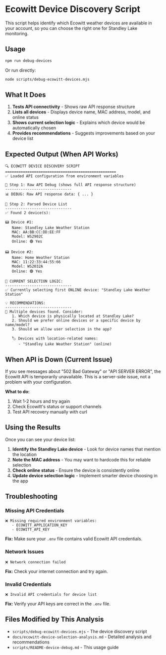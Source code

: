 # Ecowitt Device Discovery Script

This script helps identify which Ecowitt weather devices are available in your account, so you can choose the right one for Standley Lake monitoring.

## Usage

```bash
npm run debug-devices
```

Or run directly:
```bash
node scripts/debug-ecowitt-devices.mjs
```

## What It Does

1. **Tests API connectivity** - Shows raw API response structure
2. **Lists all devices** - Displays device name, MAC address, model, and online status  
3. **Shows current selection logic** - Explains which device would be automatically chosen
4. **Provides recommendations** - Suggests improvements based on your device list

## Expected Output (When API Works)

```
🔍 ECOWITT DEVICE DISCOVERY SCRIPT
==================================================
✅ Loaded API configuration from environment variables

📡 Step 1: Raw API Debug (shows full API response structure)
------------------------------
📊 DEBUG: Raw API response data: { ... }

📱 Step 2: Parsed Device List
------------------------------
✅ Found 2 device(s):

📟 Device #1:
   Name: Standley Lake Weather Station
   MAC: AA:BB:CC:DD:EE:FF
   Model: WS2902C
   Online: 🟢 Yes

📟 Device #2:
   Name: Home Weather Station
   MAC: 11:22:33:44:55:66
   Model: WS2032A
   Online: 🟢 Yes

🎯 CURRENT SELECTION LOGIC:
------------------------------
✅ Currently selecting first ONLINE device: "Standley Lake Weather Station"

💡 RECOMMENDATIONS:
------------------------------
🤔 Multiple devices found. Consider:
   1. Which device is physically located at Standley Lake?
   2. Should we prefer online devices or a specific device by name/model?
   3. Should we allow user selection in the app?

   🏷️ Devices with location-related names:
      - "Standley Lake Weather Station" (online)
```

## When API is Down (Current Issue)

If you see messages about "502 Bad Gateway" or "API SERVER ERROR", the Ecowitt API is temporarily unavailable. This is a server-side issue, not a problem with your configuration.

**What to do:**
1. Wait 1-2 hours and try again
2. Check Ecowitt's status or support channels
3. Test API recovery manually with curl

## Using the Results

Once you can see your device list:

1. **Identify the Standley Lake device** - Look for device names that mention the location
2. **Note the MAC address** - You may want to hardcode this for reliable selection
3. **Check online status** - Ensure the device is consistently online
4. **Update device selection logic** - Implement smarter device choosing in the app

## Troubleshooting

### Missing API Credentials
```
❌ Missing required environment variables:
   - ECOWITT_APPLICATION_KEY
   - ECOWITT_API_KEY
```
**Fix:** Make sure your `.env` file contains valid Ecowitt API credentials.

### Network Issues
```
❌ Network connection failed
```
**Fix:** Check your internet connection and try again.

### Invalid Credentials
```
❌ Invalid API credentials for device list
```
**Fix:** Verify your API keys are correct in the `.env` file.

## Files Modified by This Analysis

- `scripts/debug-ecowitt-devices.mjs` - The device discovery script
- `docs/ecowitt-device-selection-analysis.md` - Detailed analysis and recommendations  
- `scripts/README-device-debug.md` - This usage guide
